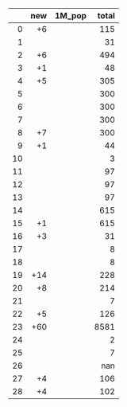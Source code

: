 |    |   new | 1M_pop   |   total |
|---:|------:|:---------|--------:|
|  0 |    +6 |          |     115 |
|  1 |       |          |      31 |
|  2 |    +6 |          |     494 |
|  3 |    +1 |          |      48 |
|  4 |    +5 |          |     305 |
|  5 |       |          |     300 |
|  6 |       |          |     300 |
|  7 |       |          |     300 |
|  8 |    +7 |          |     300 |
|  9 |    +1 |          |      44 |
| 10 |       |          |       3 |
| 11 |       |          |      97 |
| 12 |       |          |      97 |
| 13 |       |          |      97 |
| 14 |       |          |     615 |
| 15 |    +1 |          |     615 |
| 16 |    +3 |          |      31 |
| 17 |       |          |       8 |
| 18 |       |          |       8 |
| 19 |   +14 |          |     228 |
| 20 |    +8 |          |     214 |
| 21 |       |          |       7 |
| 22 |    +5 |          |     126 |
| 23 |   +60 |          |    8581 |
| 24 |       |          |       2 |
| 25 |       |          |       7 |
| 26 |       |          |     nan |
| 27 |    +4 |          |     106 |
| 28 |    +4 |          |     102 |